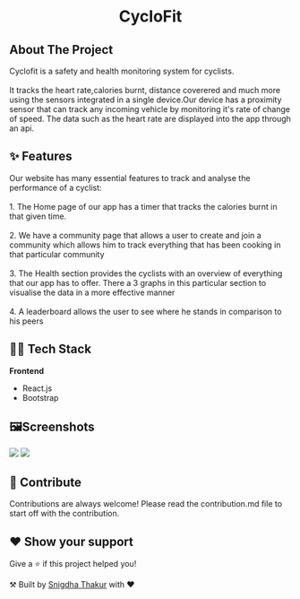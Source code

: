 
<h1 align="center">CycloFit</h1>


<p><h2><a id="index1"></a>About The Project</h2></p>
Cyclofit is a safety and health monitoring system for cyclists. <br><br>
It tracks the heart rate,calories burnt, distance coverered and much more using the sensors integrated in a single device.Our device has a proximity sensor that can track 
any incoming vehicle by monitoring it's rate of change of speed. The data such as the heart rate are displayed into the app through an api.

<p><h2><a id="index2"></a>✨ Features</h2></p>
Our website has many essential features to track and analyse the performance of a cyclist: <br><br>
1. The Home page of our app has a timer that tracks the calories burnt in that given time. <br><br>
2. We have a community page that allows a user to create and join a community which allows him to track everything that has been cooking in that particular community<br><br>
3. The Health section provides the cyclists with an overview of everything that our app has to offer. There a 3 graphs in this particular section to visualise the data in a more effective manner<br><br>
4. A leaderboard allows the user to see where he stands in comparison to his peers

<p><h2><a id="index4"></a>👨‍💻 Tech Stack</h2></p>

**Frontend**
- React.js
- Bootstrap

<p><h2><a id="index7"></a>🖼Screenshots</h2></p>
<img src="https://user-images.githubusercontent.com/90026952/213881247-03774e6f-570c-4722-bfd9-c5e3556ed4b8.jpeg">
<img src="https://user-images.githubusercontent.com/90026952/213881251-fee53538-eb42-4fcd-8a42-4252daf5e630.jpeg">

<p><h2><a id="index8"></a>🤝 Contribute</h2></p>
<p>Contributions are always welcome! Please read the contribution.md file to start off with the contribution.</p>


<p><h2><a id="index9"></a>❤ Show your support</h2></p>
<p>Give a <g-emoji class="g-emoji" alias="star" fallback-src="https://github.githubassets.com/images/icons/emoji/unicode/2b50.png">⭐️</g-emoji> if this project helped you!</p>

⚒ Built by [Snigdha Thakur][linAjay] with ♥

[MDC]:https://material.io/  
[lottie]:https://airbnb.io/lottie/   
[mdc]:https://material.io/develop/android
[linAjay]:https://www.linkedin.com/in/snigdha-thakur-95b264213/
